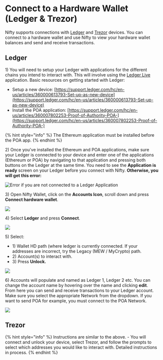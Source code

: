 # Connect to a Hardware Wallet \(Ledger & Trezor\)

Nifty supports connections with [Ledger](https://www.ledger.com/) and [Trezor](https://trezor.io/) devices. You can connect to a hardware wallet and use Nifty to view your hardware wallet balances and send and receive transactions.

## Ledger

1\) You will need to setup your Ledger with applications for the different chains you intend to interact with. This will involve using the [Ledger Live](https://www.ledger.com/ledger-live/) application. Basic resources on getting started with Ledger:

* Setup a new device: [https://support.ledger.com/hc/en-us/articles/360000613793-Set-up-as-new-device](https://support.ledger.com/hc/en-us/articles/360000613793-Set-up-as-new-device)
* Install the POA application: [https://support.ledger.com/hc/en-us/articles/360007802253-Proof-of-Authority-POA-](https://support.ledger.com/hc/en-us/articles/360007802253-Proof-of-Authority-POA-)

{% hint style="info" %}
The Ethereum application must be installed before the POA app.
{% endhint %}

2\) Once you've installed the Ethereum and POA applications, make sure your Ledger is connected to your device and enter one of the applications \(Ethereum or POA\) by navigating to that application and pressing both buttons on the Ledger at the same time. You need to see the **Application is ready** screen on your Ledger before you connect with Nifty. **Otherwise, you will get this error:**

![Error if you are not connected to a Ledger Application](../../.gitbook/assets/error-1.png)

3\) Open Nifty Wallet, click on the **Accounts Icon**, scroll down and press **Connect hardware wallet**. 

![](../../.gitbook/assets/connect-3.png)

4\) Select **Ledger** and press **Connect**.

![](../../.gitbook/assets/connect_to_ledger.png)

5\) Select:

* 1\) Wallet HD path \(where ledger is currently connected. If your addresses are incorrect, try the Legacy \(MEW / MyCrypto\) path.
* 2\) Account\(s\) to interact with.
* 3\) Press **Unlock.**

![](../../.gitbook/assets/wallet.png)



6\) Accounts will populate and named as Ledger 1, Ledger 2 etc. You can change the account name by hovering over the name and clicking **edit**. From here you can send and receive transactions to your Ledger account. Make sure you select the appropriate Network from the dropdown. If you want to send POA for example, you must connect to the POA Network.

![](../../.gitbook/assets/change_network_1.png)

## Trezor

{% hint style="info" %}
Instructions are similar to the above. - You will connect and unlock your device, select Trezor, and follow the prompts to select which addresses you would like to interact with. Detailed instructions in process.
{% endhint %}





